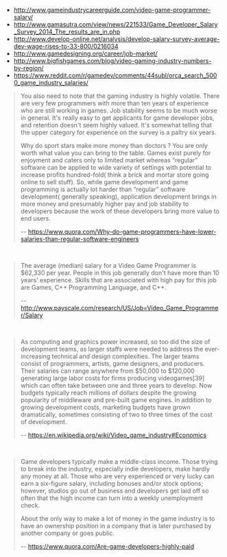- http://www.gameindustrycareerguide.com/video-game-programmer-salary/
- http://www.gamasutra.com/view/news/221533/Game_Developer_Salary_Survey_2014_The_results_are_in.php
- http://www.develop-online.net/analysis/develop-salary-survey-average-dev-wage-rises-to-33-800/0216034
- http://www.gamedesigning.org/career/job-market/
- http://www.bigfishgames.com/blog/video-gaming-industry-numbers-by-region/
- https://www.reddit.com/r/gamedev/comments/44subl/orca_search_5000_game_industry_salaries/

>You also need to note that the gaming industry is highly volatile. There are very few programmers with more than ten years of experience who are still working in games. Job stability seems to be much worse in general. It's really easy to get applicants for game developer jobs, and retention doesn't seem highly valued. It's somewhat telling that the upper category for experience on the survey is a paltry six years.
>
> Why do sport stars make more money than doctors ? You are only worth what value you can bring to the table. Games exist purely for enjoyment and caters only to limited market whereas “regular” software can be applied to wide variety of settings with potential to increase profits hundred-fold( think a brick and mortar store going online to sell stuff). So, while game development and game programming is actually lot harder than “regular” software development( generally speaking), application development brings in more money and presumably higher pay and job stability to developers because the work of these developers bring more value to end users.
>
>-- https://www.quora.com/Why-do-game-programmers-have-lower-salaries-than-regular-software-engineers

<br>

>The average (median) salary for a Video Game Programmer is $62,330 per year. People in this job generally don't have more than 10 years' experience. Skills that are associated with high pay for this job are Games, C++ Programming Language, and C++.
>
>-- http://www.payscale.com/research/US/Job=Video_Game_Programmer/Salary

<br>

>As computing and graphics power increased, so too did the size of development teams, as larger staffs were needed to address the ever-increasing technical and design complexities. The larger teams consist of programmers, artists, game designers, and producers. Their salaries can range anywhere from $50,000 to $120,000 generating large labor costs for firms producing videogames[39] which can often take between one and three years to develop. Now budgets typically reach millions of dollars despite the growing popularity of middleware and pre-built game engines. In addition to growing development costs, marketing budgets have grown dramatically, sometimes consisting of two to three times of the cost of development.
>
>-- https://en.wikipedia.org/wiki/Video_game_industry#Economics

<br>

>Game developers typically make a middle-class income.  Those trying to break into the industry, especially indie developers, make hardly any money at all.  Those who are very experienced or very lucky can earn a six-figure salary, including bonuses and/or stock options; however, studios go out of business and developers get laid off so often that the high income can turn into a weekly unemployment check.
>
>About the only way to make a lot of money in the game industry is to have an ownership position in a company that is later purchased by another company or goes public.
>
>-- https://www.quora.com/Are-game-developers-highly-paid
